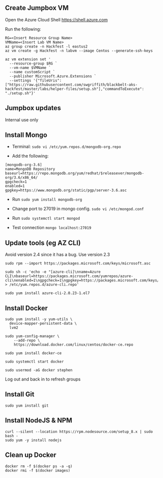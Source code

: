 ## Create Jumpbox VM
Open the Azure Cloud Shell
https://shell.azure.com

Run the following:
```
RG=<Insert Resource Group Name>
VMName=<Insert Lab VM Name>
az group create -n Hackfest -l eastus2
az vm create -g Hackfest -n labvm --image Centos --generate-ssh-keys

az vm extension set '
  --resource-group $RG `
  --vm-name $VMName `
  --name customScript `
  --publisher Microsoft.Azure.Extensions `
  --settings '{"fileUris": ["https://raw.githubusercontent.com/swgriffith/blackbelt-aks-hackfest/master/labs/helper-files/setup.sh"],"commandToExecute": "./setup.sh"}'
```


## Jumpbox updates

Internal use only

## Install Mongo

* Terminal: `sudo vi /etc/yum.repos.d/mongodb-org.repo`

* Add the following:

```
[mongodb-org-3.6]
name=MongoDB Repository
baseurl=https://repo.mongodb.org/yum/redhat/$releasever/mongodb-org/3.6/x86_64/
gpgcheck=1
enabled=1
gpgkey=https://www.mongodb.org/static/pgp/server-3.6.asc
```

* Run `sudo yum install mongodb-org`

* Change port to 27019 in mongo config. `sudo vi /etc/mongod.conf`

* Run `sudo systemctl start mongod`

* Test connection `mongo localhost:27019`

## Update tools (eg AZ CLI)

Avoid version 2.4 since it has a bug. Use version 2.3

```
sudo rpm --import https://packages.microsoft.com/keys/microsoft.asc

sudo sh -c 'echo -e "[azure-cli]\nname=Azure CLI\nbaseurl=https://packages.microsoft.com/yumrepos/azure-cli\nenabled=1\ngpgcheck=1\ngpgkey=https://packages.microsoft.com/keys/microsoft.asc" > /etc/yum.repos.d/azure-cli.repo'

sudo yum install azure-cli-2.0.23-1.el7
```

## Install Docker

```
sudo yum install -y yum-utils \
  device-mapper-persistent-data \
  lvm2

sudo yum-config-manager \
    --add-repo \
    https://download.docker.com/linux/centos/docker-ce.repo

sudo yum install docker-ce

sudo systemctl start docker

sudo usermod -aG docker stephen
```
Log out and back in to refresh groups

## Install Git
```
sudo yum install git
```

## Install NodeJS & NPM

```
curl --silent --location https://rpm.nodesource.com/setup_8.x | sudo bash -
sudo yum -y install nodejs

```


## Clean up Docker

```
docker rm -f $(docker ps -a -q)
docker rmi -f $(docker images)
```

